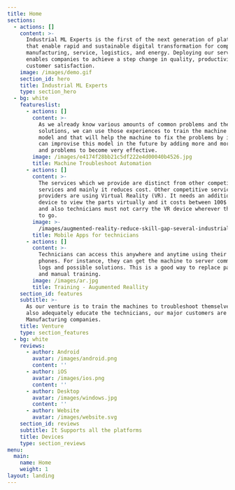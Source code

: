 ```yaml
---
title: Home
sections:
  - actions: []
    content: >-
      Industrial ML Experts is the first of the next generation of platforms
      that enable rapid and sustainable digital transformation for companies in
      manufacturing, service, logistics, and energy. Deploying our service
      enables companies to achieve a step change in quality, productivity, and
      customer satisfaction.
    image: /images/demo.gif
    section_id: hero
    title: Industrial ML Experts
    type: section_hero
  - bg: white
    featureslist:
      - actions: []
        content: >-
          As we already know various amounts of common problems and the
          solutions, we can use those experiences to train the machine learning
          model and that will help the machine to fix the problems by itself. We
          can improvise this model in the future by adding more and more issues
          and problems to become very effective.
        image: /images/e4174f28bb21c5df222e4d00040b4526.jpg
        title: Machine Troubleshoot Automation
      - actions: []
        content: >-
          The services which we provide are distinct from other competitors’
          services and mainly it reduces cost. Other competitive service
          providers are using Virtual Reality (VR). It needs an additional
          device to view the parts virtually and it costs between 100$ and 600$
          and also technicians must not carry the VR device wherever they want
          to go.
        image: >-
          /images/augmented-reality-reduce-skill-gap-several-industrial-sectors.jpg
        title: Mobile Apps for technicians
      - actions: []
        content: >-
          Technicians can access this anywhere and anytime using their mobile
          phones. For instance, they can get the machine to server communication
          logs and possible solutions. This is a good way to replace paper books
          and manual training.
        image: /images/ar.jpg
        title: Training - Augumented Reallity
    section_id: features
    subtitle: >-
      As our venture is to train the machines to troubleshoot themselves and
      also adequately educate the technicians, our major customers are
      Manufacturing companies.
    title: Venture
    type: section_features
  - bg: white
    reviews:
      - author: Android
        avatar: /images/android.png
        content: ''
      - author: iOS
        avatar: /images/ios.png
        content: ''
      - author: Desktop
        avatar: /images/windows.jpg
        content: ''
      - author: Website
        avatar: /images/website.svg
    section_id: reviews
    subtitle: It Supports all the platforms
    title: Devices
    type: section_reviews
menu:
  main:
    name: Home
    weight: 1
layout: landing
---
```


